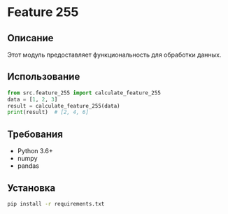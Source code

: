 # Feature 255
## Описание
Этот модуль предоставляет функциональность для обработки данных.
## Использование
```python
from src.feature_255 import calculate_feature_255
data = [1, 2, 3]
result = calculate_feature_255(data)
print(result)  # [2, 4, 6]
```
## Требования
- Python 3.6+
- numpy
- pandas
## Установка
```bash
pip install -r requirements.txt
```